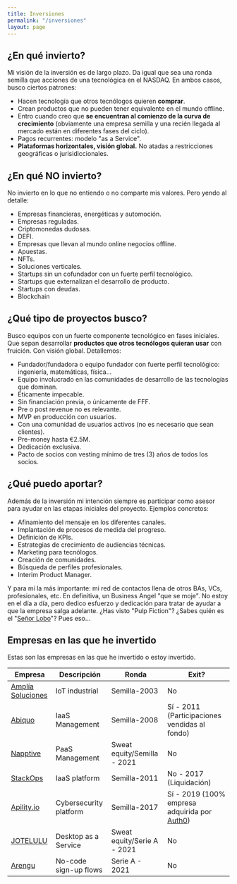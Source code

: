 ```yaml
---
title: Inversiones
permalink: "/inversiones"
layout: page
---
```


## ¿En qué invierto?

Mi visión de la inversión es de largo plazo. Da igual que sea una ronda semilla que acciones de una tecnológica en el NASDAQ. En ambos casos, busco ciertos patrones:
- Hacen tecnología que otros tecnólogos quieren **comprar**.
- Crean productos que no pueden tener equivalente en el mundo offline.
- Entro cuando creo que **se encuentran al comienzo de la curva de crecimiento** (obviamente una empresa semilla y una recién llegada al mercado están en diferentes fases del ciclo).
- Pagos recurrentes: modelo "as a Service".
- **Plataformas horizontales, visión global.** No atadas a restricciones geográficas o jurisidiccionales.

## ¿En qué NO invierto?

No invierto en lo que no entiendo o no comparte mis valores. Pero yendo al detalle:
- Empresas financieras, energéticas y automoción.
- Empresas reguladas. 
- Criptomonedas dudosas.
- DEFI.
- Empresas que llevan al mundo online negocios offline.
- Apuestas.
- NFTs.
- Soluciones verticales.
- Startups sin un cofundador con un fuerte perfil tecnológico.
- Startups que externalizan el desarrollo de producto.
- Startups con deudas.
- Blockchain

## ¿Qué tipo de proyectos busco?

Busco equipos con un fuerte componente tecnológico en fases iniciales. Que sepan desarrollar **productos que otros tecnólogos quieran usar** con fruición. Con visión global. Detallemos:

- Fundador/fundadora o equipo fundador con fuerte perfil tecnológico: ingeniería, matemáticas, física...
- Equipo involucrado en las comunidades de desarrollo de las tecnologías que dominan.
- Éticamente impecable.
- Sin financiación previa, o únicamente de FFF.
- Pre o post revenue no es relevante.
- MVP en producción con usuarios.
- Con una comunidad de usuarios activos (no es necesario que sean clientes).
- Pre-money hasta €2.5M.
- Dedicación exclusiva.
- Pacto de socios con vesting mínimo de tres (3) años de todos los socios.

## ¿Qué puedo aportar?

Además de la inversión mi intención siempre es participar como asesor para ayudar en las etapas iniciales del proyecto. Ejemplos concretos:

- Afinamiento del mensaje en los diferentes canales.
- Implantación de procesos de medida del progreso.
- Definición de KPIs.
- Estrategias de crecimiento de audiencias técnicas.
- Marketing para tecnólogos.
- Creación de comunidades.
- Búsqueda de perfiles profesionales.
- Interim Product Manager.

Y para mí la más importante: mi red de contactos llena de otros BAs, VCs, profesionales, etc. En definitiva, un Business Angel "que se moje". No estoy en el día a día, pero dedico esfuerzo y dedicación para tratar de ayudar a que la empresa salga adelante. ¿Has visto "Pulp Fiction"? ¿Sabes quién es el "[Señor Lobo](https://www.youtube.com/watch?v=rBYPNdOfcO0)"? Pues eso...

## Empresas en las que he invertido

Estas son las empresas en las que he invertido o estoy invertido. 

|Empresa   |Descripción|Ronda|Exit?|
|---|---|---|---|
|[Amplía Soluciones](https://www.amplia-iiot.com)|IoT industrial|Semilla-2003|No|
|[Abiquo](https://www.abiquo.com/)|IaaS Management|Semilla-2008|Sí - 2011 (Participaciones vendidas al fondo)|
|[Napptive](https://napptive.com/)|PaaS Management|Sweat equity/Semilla - 2021|No|
|[StackOps](https://loogic.com/14619/)|IaaS platform|Semilla-2011|No - 2017 (Liquidación)|
|[Apility.io](https://www.geekwire.com/2020/auth0-makes-first-ever-acquisition-launch-new-tools-protect-automated-cyberattacks/)|Cybersecurity platform|Semilla-2017|Sí - 2019 (100% empresa adquirida por [Auth0](https://auth0.com))|
|[JOTELULU](https://jotelulu.com/)|Desktop as a Service|Sweat equity/Serie A - 2021|No|
|[Arengu](https://arengu.com/)|No-code sign-up flows|Serie A - 2021|No|

